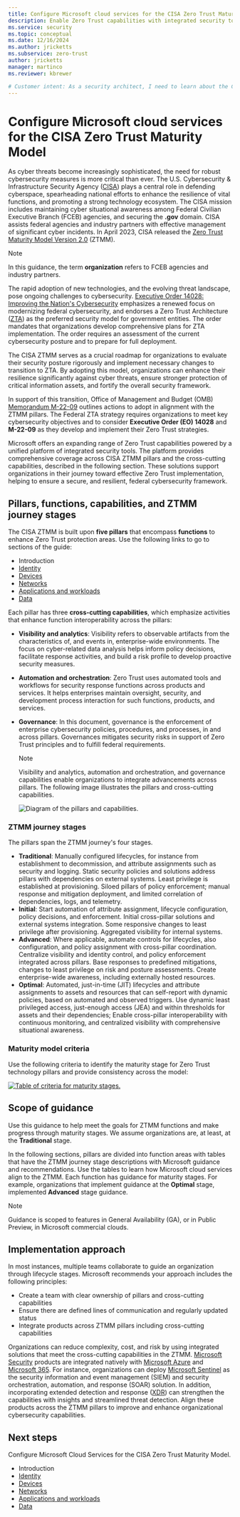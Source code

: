 ```yaml
---
title: Configure Microsoft cloud services for the CISA Zero Trust Maturity Model
description: Enable Zero Trust capabilities with integrated security tools for a secure and resilient cybersecurity framework. 
ms.service: security
ms.topic: conceptual
ms.date: 12/16/2024
ms.author: jricketts
ms.subservice: zero-trust
author: jricketts
manager: martinco
ms.reviewer: kbrewer

# Customer intent: As a security architect, I need to learn about the CISA Zero Trust Maturity Model so I can prioritize, deploy, and configure Zero Trust capabilities. My goal is to complete Maturity Model activities for users.
---
```


# Configure Microsoft cloud services for the CISA Zero Trust Maturity Model

As cyber threats become increasingly sophisticated, the need for robust cybersecurity measures is more critical than ever. The U.S. Cybersecurity & Infrastructure Security Agency ([CISA](https://www.cisa.gov/)) plays a central role in defending cyberspace, spearheading national efforts to enhance the resilience of vital functions, and promoting a strong technology ecosystem. The CISA mission includes maintaining cyber situational awareness among Federal Civilian Executive Branch (FCEB) agencies, and securing the **.gov** domain. CISA assists federal agencies and industry partners with effective management of significant cyber incidents. In April 2023, CISA released the [Zero Trust Maturity Model Version 2.0](https://www.cisa.gov/zero-trust-maturity-model) (ZTMM).  

   > [!NOTE]
   > In this guidance, the term **organization** refers to FCEB agencies and industry partners. 


The rapid adoption of new technologies, and the evolving threat landscape, pose ongoing challenges to cybersecurity. [Executive Order 14028: Improving the Nation's Cybersecurity](https://www.gsa.gov/technology/it-contract-vehicles-and-purchasing-programs/information-technology-category/it-security/executive-order-14028) emphasizes a renewed focus on modernizing federal cybersecurity, and endorses a Zero Trust Architecture ([ZTA](/security/zero-trust/zero-trust-overview)) as the preferred security model for government entities. The order mandates that organizations develop comprehensive plans for ZTA implementation. The order requires an assessment of the current cybersecurity posture and to prepare for full deployment. 

The CISA ZTMM serves as a crucial roadmap for organizations to evaluate their security posture rigorously and implement necessary changes to transition to ZTA. By adopting this model, organizations can enhance their resilience significantly against cyber threats, ensure stronger protection of critical information assets, and fortify the overall security framework. 

In support of this transition, Office of Management and Budget (OMB) [Memorandum M-22-09](https://www.whitehouse.gov/wp-content/uploads/2022/01/M-22-09.pdf) outlines actions to adopt in alignment with the ZTMM pillars. The Federal ZTA strategy requires organizations to meet key cybersecurity objectives and to consider **Executive Order (EO) 14028** and **M-22-09** as they develop and implement their Zero Trust strategies. 

Microsoft offers an expanding range of Zero Trust capabilities powered by a unified platform of integrated security tools. The platform provides comprehensive coverage across CISA ZTMM pillars and the cross-cutting capabilities, described in the following section. These solutions support organizations in their journey toward effective Zero Trust implementation, helping to ensure a secure, and resilient, federal cybersecurity framework. 

## Pillars, functions, capabilities, and ZTMM journey stages

The CISA ZTMM is built upon **five pillars** that encompass **functions** to enhance Zero Trust protection areas. Use the following links to go to sections of the guide:

* Introduction
* [Identity](cisa-zero-trust-maturity-model-identity.md)
* [Devices](cisa-zero-trust-maturity-model-devices.md)
* [Networks](cisa-zero-trust-maturity-model-networks.md)
* [Applications and workloads](cisa-zero-trust-maturity-model-apps.md)
* [Data](cisa-zero-trust-maturity-model-data.md)

Each pillar has three **cross-cutting capabilities**, which emphasize activities that enhance function interoperability across the pillars: 

* **Visibility and analytics**: Visibility refers to observable artifacts from the characteristics of, and events in, enterprise-wide environments. The focus on cyber-related data analysis helps inform policy decisions, facilitate response activities, and build a risk profile to develop proactive security measures.  
* **Automation and orchestration**: Zero Trust uses automated tools and workflows for security response functions across products and services. It helps enterprises maintain oversight, security, and development process interaction for such functions, products, and services. 
* **Governance**: In this document, governance is the enforcement of enterprise cybersecurity policies, procedures, and processes, in and across pillars. Governances mitigates security risks in support of Zero Trust principles and to fulfill federal requirements. 

   > [!NOTE]
   > Visibility and analytics, automation and orchestration, and governance capabilities enable organizations to integrate advancements across pillars. The following image illustrates the pillars and cross-cutting capabilities. 


   ![Diagram of the pillars and capabilities.](./media/cisa-zero-trust-maturity-model/pillars-and-capabilities.png)


### ZTMM journey stages

The pillars span the ZTMM journey's four stages.

* **Traditional**: Manually configured lifecycles, for instance from establishment to decommission, and attribute assignments such as security and logging. Static security policies and solutions address pillars with dependencies on external systems. Least privilege is established at provisioning. Siloed pillars of policy enforcement; manual response and mitigation deployment, and limited correlation of dependencies, logs, and telemetry. 
* **Initial**: Start automation of attribute assignment, lifecycle configuration, policy decisions, and enforcement. Initial cross-pillar solutions and external systems integration. Some responsive changes to least privilege after provisioning. Aggregated visibility for internal systems. 
* **Advanced**: Where applicable, automate controls for lifecycles, also configuration, and policy assignment with cross-pillar coordination. Centralize visibility and identity control, and policy enforcement integrated across pillars. Base responses to predefined mitigations, changes to least privilege on risk and posture assessments. Create enterprise-wide awareness, including externally hosted resources. 
* **Optimal**: Automated, just-in-time (JIT) lifecycles and attribute assignments to assets and resources that can self-report with dynamic policies, based on automated and observed triggers. Use dynamic least privileged access, just-enough access (JEA) and within thresholds for assets and their dependencies; Enable cross-pillar interoperability with continuous monitoring, and centralized visibility with comprehensive situational awareness. 

### Maturity model criteria

Use the following criteria to identify the maturity stage for Zero Trust technology pillars and provide consistency across the model: 

   [ ![Table of criteria for maturity stages.](media/cisa-zero-trust-maturity-model/maturity-stages.png)](media/cisa-zero-trust-maturity-model/maturity-stages-expanded.png#lightbox)

## Scope of guidance

Use this guidance to help meet the goals for ZTMM functions and make progress through maturity stages. We assume organizations are, at least, at the **Traditional** stage.  

In the following sections, pillars are divided into function areas with tables that have the ZTMM journey stage descriptions with Microsoft guidance and recommendations. Use the tables to learn how Microsoft cloud services align to the ZTMM. Each function has guidance for maturity stages. For example, organizations that implement guidance at the **Optimal** stage, implemented **Advanced** stage guidance.  

   > [!NOTE]
   > Guidance is scoped to features in General Availability (GA), or in Public Preview, in Microsoft commercial clouds.  

## Implementation approach

In most instances, multiple teams collaborate to guide an organization through lifecycle stages. Microsoft recommends your approach includes the following principles: 

* Create a team with clear ownership of pillars and cross-cutting capabilities 
* Ensure there are defined lines of communication and regularly updated status 
* Integrate products across ZTMM pillars including cross-cutting capabilities 

Organizations can reduce complexity, cost, and risk by using integrated solutions that meet the cross-cutting capabilities in the ZTMM. [Microsoft Security](/security/) products are integrated natively with [Microsoft Azure](/azure/cloud-adoption-framework/get-started/what-is-azure) and [Microsoft 365](/microsoft-365/admin/admin-overview/what-is-microsoft-365-for-business?view=o365-worldwide&preserve-view=true). For instance, organizations can deploy [Microsoft Sentinel](/azure/sentinel/) as the security information and event management (SIEM) and security orchestration, automation, and response (SOAR) solution. In addition, incorporating extended detection and response ([XDR](/defender-xdr/microsoft-365-defender)) can strengthen the capabilities with insights and streamlined threat detection. Align these products across the ZTMM pillars to improve and enhance organizational cybersecurity capabilities.  

## Next steps 

Configure Microsoft Cloud Services for the CISA Zero Trust Maturity Model. 

* Introduction 
* [Identity](cisa-zero-trust-maturity-model-identity.md)
* [Devices](cisa-zero-trust-maturity-model-devices.md)
* [Networks](cisa-zero-trust-maturity-model-networks.md)
* [Applications and workloads](cisa-zero-trust-maturity-model-apps.md)
* [Data](cisa-zero-trust-maturity-model-data.md)
